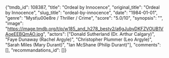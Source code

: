 {"tmdb_id": 108387, "title": "Ordeal by Innocence", "original_title": "Ordeal by Innocence", "slug_title": "ordeal-by-innocence", "date": "1984-01-01", "genre": "Myst\u00e8re / Thriller / Crime", "score": "5.0/10", "synopsis": "", "image": "https://image.tmdb.org/t/p/w185_and_h278_bestv2/a6gJubyDKFZVOUB1VAoeEEBQmAO.jpg", "actors": ["Donald Sutherland (Dr. Arthur Calgary)", "Faye Dunaway (Rachel Argyle)", "Christopher Plummer (Leo Argyle)", "Sarah Miles (Mary Durant)", "Ian McShane (Philip Durant)"], "comments": [], "recommandations_id": []}